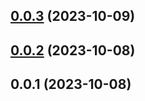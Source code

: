 

## [0.0.3](https://github.com/FE-CodeGenius/codegenius-git-user-plugin/compare/0.0.2...0.0.3) (2023-10-09)

## [0.0.2](https://github.com/FE-CodeGenius/codegenius-git-user-plugin/compare/0.0.1...0.0.2) (2023-10-08)

## 0.0.1 (2023-10-08)